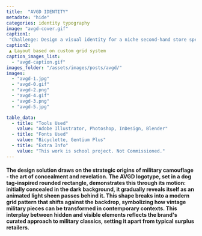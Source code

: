 ```yaml
---
title:  "AVGD IDENTITY"
metadate: "hide"
categories: identity typography
image: "avgd-cover.gif"
caption1: 
 "Challenge: Design a visual identity for a niche second-hand store specializing in military classic apparel, positioning the brand as offering curated, clean vintage pieces in contrast to the surplus 'unready-to-wear' selections of typical vintage shops. The identity should appeal to well-groomed men in their 30s and 40s seeking a refined, boutique-style shopping experience."
caption2: 
 ▲ Layout based on custom grid system
caption_images_list: 
  - "avgd-caption.gif"
images_folder: "/assets/images/posts/avgd/"
images:
  - "avgd-1.jpg"
  - "avgd-0.gif"
  - "avgd-2.png"
  - "avgd-4.gif"
  - "avgd-3.png"
  - "avgd-5.jpg"

table_data:
  - title: "Tools Used"
    value: "Adobe Illustrator, Photoshop, InDesign, Blender"
  - title: "Fonts Used"
    value: "Bicyclette, Gentium Plus"
  - title: "Extra Info"
    value: "This work is school project. Not Commissioned." 
---
```

#### The design solution draws on the strategic origins of military camouflage - the art of concealment and revelation. The AVGD logotype, set in a dog tag-inspired rounded rectangle, demonstrates this through its motion: initially concealed in the dark background, it gradually reveals itself as an animated light sheen passes behind it. This shape breaks into a modern grid pattern that shifts against the backdrop, symbolizing how vintage military pieces can be transformed in contemporary contexts. This interplay between hidden and visible elements reflects the brand's curated approach to military classics, setting it apart from typical surplus retailers.

<!--
<br>
↳ A flexible visual identity adapts to different aspect ratios while maintaining a consistentcy.
<br>
↳ Pistachio color is used appropriately throughout the graphics as an accent.
<br>
↳ A coaster was created using an abstract cow shape variation, incorporating traditional Italian pattern elements.
<br>
↳ For the campaign, G’ stands for Good, which connects with Australian culture: “G’day,” “G’People,” and “Great Gelato.”
<br>
↳ Merchandise was also created with the venue's heritage in mind, featuring the tagline.
-->


